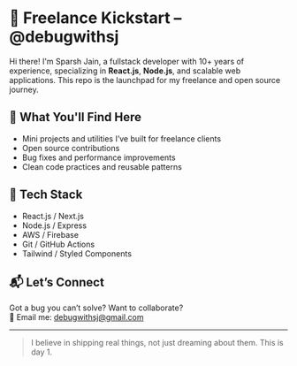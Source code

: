 # 🚀 Freelance Kickstart – @debugwithsj

Hi there! I'm Sparsh Jain, a fullstack developer with 10+ years of experience, specializing in **React.js**, **Node.js**, and scalable web applications. This repo is the launchpad for my freelance and open source journey.

## 🔧 What You'll Find Here
- Mini projects and utilities I’ve built for freelance clients
- Open source contributions
- Bug fixes and performance improvements
- Clean code practices and reusable patterns

## 🧠 Tech Stack
- React.js / Next.js
- Node.js / Express
- AWS / Firebase
- Git / GitHub Actions
- Tailwind / Styled Components

## 📬 Let’s Connect
Got a bug you can’t solve? Want to collaborate?  
📧 Email me: debugwithsj@gmail.com

---

> I believe in shipping real things, not just dreaming about them. This is day 1.

